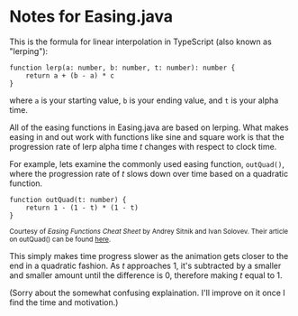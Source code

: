 # Notes for Easing.java
This is the formula for linear interpolation in TypeScript (also known as "lerping"):

```
function lerp(a: number, b: number, t: number): number {
    return a + (b - a) * c
}
```

where ```a``` is your starting value, ```b``` is your ending value, and ```t``` is your alpha time.

All of the easing functions in Easing.java are based on lerping. What makes easing in and out work with functions like sine and square work is that the progression rate of lerp alpha time *t* changes with respect to clock time.

For example, lets examine the commonly used easing function, ```outQuad()```, where the progression rate of *t* slows down over time based on a quadratic function.

```
function outQuad(t: number) {
    return 1 - (1 - t) * (1 - t)
}
```

<small>Courtesy of *Easing Functions Cheat Sheet* by Andrey Sitnik and Ivan Solovev. Their article on outQuad() can be found [here](https://easings.net/#easeOutQuad).</small>

This simply makes time progress slower as the animation gets closer to the end in a quadratic fashion. As *t* approaches 1, it's subtracted by a smaller and smaller amount until the difference is 0, therefore making *t* equal to 1.

(Sorry about the somewhat confusing explaination. I'll improve on it once I find the time and motivation.)